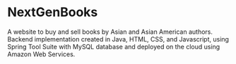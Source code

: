 # NextGenBooks
A website to buy and sell books by Asian and Asian American authors.
Backend implementation created in Java, HTML, CSS, and Javascript, using Spring Tool Suite with MySQL database and deployed on the cloud using Amazon Web Services.
